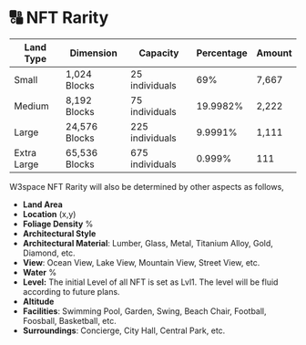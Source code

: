 # 🔠 NFT Rarity

| Land Type   | Dimension     | Capacity        | Percentage | Amount |
| ----------- | ------------- | --------------- | ---------- | ------ |
| Small       | 1,024 Blocks  | 25 individuals  | 69%        | 7,667  |
| Medium      | 8,192 Blocks  | 75 individuals  | 19.9982%   | 2,222  |
| Large       | 24,576 Blocks | 225 individuals | 9.9991%    | 1,111  |
| Extra Large | 65,536 Blocks | 675 individuals | 0.999%     | 111    |

W3space NFT Rarity will also be determined by other aspects as follows,

* **Land Area**
* **Location** (x,y)
* **Foliage Density** %
* **Architectural Style**
* **Architectural Material**: Lumber, Glass, Metal, Titanium Alloy, Gold, Diamond, etc.
* **View**: Ocean View, Lake View, Mountain View, Street View, etc.
* **Water** %
* **Level:** The initial Level of all NFT is set as Lvl1. The level will be fluid according to future plans.
* **Altitude**
* **Facilities**: Swimming Pool, Garden, Swing, Beach Chair, Football, Foosball, Basketball, etc.
* **Surroundings**: Concierge, City Hall, Central Park, etc.

